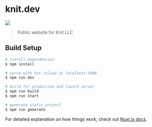 # knit.dev

![](https://github.com/knit-dev/knit.dev/workflows/Node.js%20CI/badge.svg)

> Public website for Knit LLC

## Build Setup

```bash
# install dependencies
$ npm install

# serve with hot reload at localhost:3000
$ npm run dev

# build for production and launch server
$ npm run build
$ npm run start

# generate static project
$ npm run generate
```

For detailed explanation on how things work, check out [Nuxt.js docs](https://nuxtjs.org).
